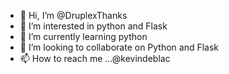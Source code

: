 - 👋 Hi, I’m @DruplexThanks
- 👀 I’m interested in python and Flask
- 🌱 I’m currently learning python
- 💞️ I’m looking to collaborate on Python and Flask
- 📫 How to reach me ...@kevindeblac

<!---
DruplexThanks/DruplexThanks is a ✨ special ✨ repository because its `README.md` (this file) appears on your GitHub profile.
You can click the Preview link to take a look at your changes.
--->
